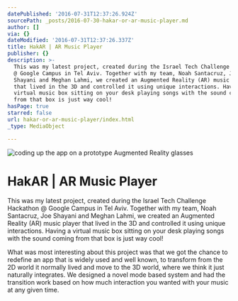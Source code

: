 ```yaml
---
datePublished: '2016-07-31T12:37:26.924Z'
sourcePath: _posts/2016-07-30-hakar-or-ar-music-player.md
author: []
via: {}
dateModified: '2016-07-31T12:37:26.337Z'
title: HakAR | AR Music Player​
publisher: {}
description: >-
  This was my latest project, created during the Israel Tech Challenge Hackathon
  @ Google Campus in Tel Aviv. Together with my team, Noah Santacruz, Joe
  Shayani and Meghan Lahmi, we created an Augmented Reality (AR) music player
  that lived in the 3D and controlled it using unique interactions. Having a
  virtual music box sitting on your desk playing songs with the sound coming
  from that box is just way cool!
hasPage: true
starred: false
url: hakar-or-ar-music-player/index.html
_type: MediaObject

---
```

![coding up the app on a prototype Augmented Reality glasses](https://the-grid-user-content.s3-us-west-2.amazonaws.com/40f3ed8c-8395-48d5-9a39-465c75c90152.jpg)

# HakAR | AR Music Player​

This was my latest project, created during the Israel Tech Challenge Hackathon @ Google Campus in Tel Aviv. Together with my team, Noah Santacruz, Joe Shayani and Meghan Lahmi, we created an Augmented Reality (AR) music player that lived in the 3D and controlled it using unique interactions. Having a virtual music box sitting on your desk playing songs with the sound coming from that box is just way cool!

What was most interesting about this project was that we got the chance to redefine an app that is widely used and well known, to transform from the 2D world it normally lived and move to the 3D world, where we think it just naturally integrates. We designed a novel mode based system and had the transition work based on how much interaction you wanted with your music at any given time.